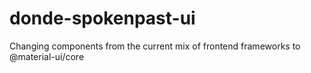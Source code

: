 # donde-spokenpast-ui

Changing components from the current mix of frontend frameworks to @material-ui/core
